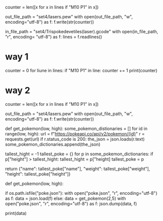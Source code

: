 counter = len([x for x in lines if "M10 P1" in x])

out_file_path = "set4/lasers.pew"
with open(out_file_path, "w", encoding="utf-8") as f:
f.write(str(counter))

in_file_path = "set4/Trispokedevetiles(laser).gcode"
with open(in_file_path, "r", encoding= "utf-8") as f:
lines = f.readlines()

# way 1

counter = 0
for liune in lines:
if "M10 P1" in line:
counter += 1
print(counter)

# way 2

counter = len([x for x in lines if "M10 P1" in x])

out_file_path = "set4/lasers.pew"
with open(out_file_path, "w", encoding="utf-8") as f:
f.write(str(counter))

def get_pokemon(low, high):
some_pokemon_distionaries = []
for id in range(low, high):
url = f"https://pokeapi.co/api/v2/pokemon/{id}"
r = requests.get(url)
if r.status_code is 200:
the_json = json.loads(r.text)
some_pokemon_dictionaries.append(the_json)

tallest_hight = -1
tallest_poke = {}
for p in some_pokemon_dictionaries:
if p["height"] > tallest_hight:
tallest_hight = p["height]
tallest_poke = p

return {"name": tallest_poke["name"], "weight": tallest_poke["weight"], "height": tallest_poke["height"]}

def get_pokemon(low, high):

if os.path.isfile("poke.json"):
with open("poke.json", "r", encoding="utf-8") as f:
data = json.load(f)
else:
data = get_pokemon(2,5)
with open("poke.json", "r", encoding="utf-8") as f:
json.dump(data, f)

print(data)
